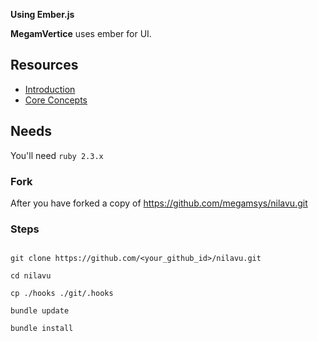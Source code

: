 **Using Ember.js**

**MegamVertice** uses ember for UI.

## Resources

* [Introduction](https://guides.emberjs.com/v2.6.0/)
* [Core Concepts](https://guides.emberjs.com/v2.6.0/getting-started/core-concepts/)

## Needs

You'll need `ruby 2.3.x`

### Fork

After you have forked a copy of https://github.com/megamsys/nilavu.git

### Steps

```

git clone https://github.com/<your_github_id>/nilavu.git

cd nilavu

cp ./hooks ./git/.hooks

bundle update

bundle install
```
